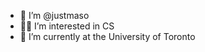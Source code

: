 - 👋 I’m @justmaso
- 🧑‍💻 I’m interested in CS
- 📖 I’m currently at the University of Toronto 

<!---
justmaso/justmaso is a ✨ special ✨ repository because its `README.md` (this file) appears on your GitHub profile.
You can click the Preview link to take a look at your changes.
--->
